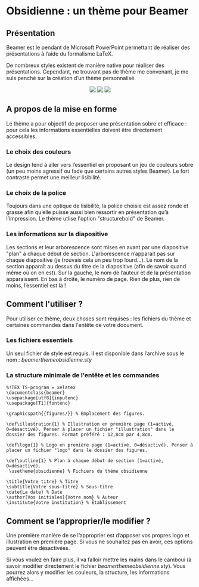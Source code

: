 # Obsidienne : un thème pour Beamer

<h2>Présentation</h2>

Beamer est le pendant de Microsoft PowerPoint permettant de réaliser des présentations à l’aide du formalisme LaTeX.<br>

De nombreux styles existent de manière native pour réaliser des présentations. Cependant, ne trouvant pas de thème me convenant, je me suis penché sur la création d’un thème personnalisé. </p>

<p align="center">
<img src="http://thibault.giauffret.free.fr/images/article_beamer/page1.svg"/>

<img src="http://thibault.giauffret.free.fr/images/article_beamer/page2.svg"/>

<img src="http://thibault.giauffret.free.fr/images/article_beamer/page3.svg"/>
</p>

<h2>A propos de la mise en forme</h2>

<p>Le thème a pour objectif de proposer une présentation sobre et efficace : pour cela les informations essentielles doivent être directement accessibles.

<h3>Le choix des couleurs</h3>

Le design tend à aller vers l’essentiel en proposant un jeu de couleurs sobre (un peu moins agressif ou fade que certains autres styles Beamer). Le fort contraste permet une meilleur lisibilité.

<h3>Le choix de la police</h3>

Toujours dans une optique  de lisibilité, la police choisie est assez ronde et grasse afin qu’elle puisse aussi bien ressortir en présentation qu’à l’impression. Le thème utlise l'option "structurebold" de Beamer.

<h3>Les informations sur la diapositive</h3>

Les sections et leur arborescence sont mises en avant par une diapositive "plan" à chaque début de section. L'arborescence n’apparait pas sur chaque diapositive (je trouvais cela un peu trop lourd…). Le nom de la section apparaît au dessus du titre de la diapositive (afin de savoir quand même où on en est). Sur la gauche, le nom de l’auteur et de la présentation apparaissent. En bas à droite, le numéro de page. Rien de plus, rien de moins, l’essentiel est là !




<h2>Comment l'utiliser ?</h2>

Pour utiliser ce thème, deux choses sont requises : les fichiers du thème et certaines commandes dans l'entête de votre document.

<h3>Les fichiers essentiels</h3>

Un seul fichier de style est requis. Il est disponible dans l’archive sous le nom : <em>beamerthemeobsidienne.sty</em>

<h3>La structure minimale de l'entête et les commandes</h3>


    %!TEX TS-program = xelatex
    \documentclass{beamer}
    \usepackage[utf8]{inputenc}
    \usepackage[T1]{fontenc}

    \graphicspath{{figures/}} % Emplacement des figures.

    \def\illustration{1} % Illustration en première page (1=activé, 0=désactivé). Penser à placer un fichier "illustration" dans le dossier des figures. Format préféré : 12,8cm par 4,8cm.

    \def\logo{1} % Logo en première page (1=activé, 0=désactivé). Penser à placer un fichier "logo" dans le dossier des figures.
    
    \def\outline{1} % Plan à chaque début de section (1=activé, 0=désactivé).
     \usetheme{obsidienne} % Fichiers du thème obsidienne
     
    \title{Votre titre} % Titre
    \subtitle{Votre sous-titre} % Sous-titre
    \date{La date} % Date
    \author[Vos initiales]{Votre nom} % Auteur
    \institute{Votre institution} % Etablissement

<h2>Comment se l’approprier/le modifier ?</h2>

Une première manière de se l’approprier est d’apposer vos propres logo et illustration en première page. Si vous ne souhaitez pas en avoir, ces options peuvent être désactivées. 

Si vous voulez en faire plus, il va falloir mettre les mains dans le camboui (à savoir modifier directement le fichier <em>beamerthemeobsidienne.sty</em>). Vous pourrez alors y modifier les couleurs, la structure, les informations affichées…
